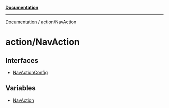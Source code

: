 [**Documentation**](../../index.md)

***

[Documentation](../../index.md) / action/NavAction

# action/NavAction

## Interfaces

- [NavActionConfig](interfaces/NavActionConfig.md)

## Variables

- [NavAction](variables/NavAction.md)

